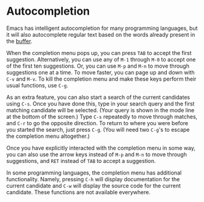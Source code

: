 # Autocompletion

Emacs has intelligent autocompletion for many programming languages,
but it will also autocomplete regular text based on the words already
present in the [buffer].

[buffer]: buffers.md

When the completion menu pops up, you can press `TAB` to accept the
first suggestion. Alternatively, you can use any of `M-1` through
`M-0` to accept one of the first ten suggestions. Or, you can use
`M-p` and `M-n` to move through suggestions one at a time. To move
faster, you can page up and down with `C-v` and `M-v`. To kill the
completion menu and make these keys perform their usual functions, use
`C-g`.

As an extra feature, you can also start a search of the current
candidates using `C-s`. Once you have done this, type in your search
query and the first matching candidate will be selected. (Your query
is shown in the mode line at the bottom of the screen.) Type `C-s`
repeatedly to move through matches, and `C-r` to go the opposite
direction. To return to where you were before you started the search,
just press `C-g`. (You will need two `C-g`'s to escape the completion
menu altogether.)

Once you have explicitly interacted with the completion menu in some
way, you can also use the arrow keys instead of `M-p` and `M-n` to
move through suggestions, and `RET` instead of `TAB` to accept a
suggestion.

In some programming languages, the completion menu has additional
functionality. Namely, pressing `C-h` will display documentation for
the current candidate and `C-w` will display the source code for the
current candidate. These functions are not available everywhere.
